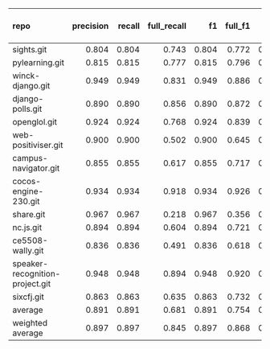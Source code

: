| repo                            |   precision |   recall |   full_recall |    f1 |   full_f1 |   ppcr |   support |   full_support |   Rules Number |   Average Rule Len |
|:--------------------------------|------------:|---------:|--------------:|------:|----------:|-------:|----------:|---------------:|---------------:|-------------------:|
| sights.git                      |       0.804 |    0.804 |         0.743 | 0.804 |     0.772 |  0.924 |      4197 |           4542 |             64 |                6.9 |
| pylearning.git                  |       0.815 |    0.815 |         0.777 | 0.815 |     0.796 |  0.953 |     57817 |          60647 |             80 |                5.5 |
| winck-django.git                |       0.949 |    0.949 |         0.831 | 0.949 |     0.886 |  0.876 |      9793 |          11178 |             26 |                9.3 |
| django-polls.git                |       0.890 |    0.890 |         0.856 | 0.890 |     0.872 |  0.961 |      2597 |           2701 |             14 |                6.4 |
| openglol.git                    |       0.924 |    0.924 |         0.768 | 0.924 |     0.839 |  0.831 |      1039 |           1250 |              6 |                3.5 |
| web-positiviser.git             |       0.900 |    0.900 |         0.502 | 0.900 |     0.645 |  0.558 |       401 |            719 |              3 |                2.7 |
| campus-navigator.git            |       0.855 |    0.855 |         0.617 | 0.855 |     0.717 |  0.722 |       490 |            679 |             10 |                7.0 |
| cocos-engine-230.git            |       0.934 |    0.934 |         0.918 | 0.934 |     0.926 |  0.983 |     86473 |          87983 |            279 |               11.5 |
| share.git                       |       0.967 |    0.967 |         0.218 | 0.967 |     0.356 |  0.225 |       123 |            546 |              1 |                3.0 |
| nc.js.git                       |       0.894 |    0.894 |         0.604 | 0.894 |     0.721 |  0.675 |      5185 |           7678 |             26 |                6.6 |
| ce5508-wally.git                |       0.836 |    0.836 |         0.491 | 0.836 |     0.618 |  0.586 |       373 |            636 |              4 |                5.2 |
| speaker-recognition-project.git |       0.948 |    0.948 |         0.894 | 0.948 |     0.920 |  0.942 |     29084 |          30865 |             79 |                7.3 |
| sixcfj.git                      |       0.863 |    0.863 |         0.635 | 0.863 |     0.732 |  0.736 |      1530 |           2079 |              6 |                8.3 |
| average                         |       0.891 |    0.891 |         0.681 | 0.891 |     0.754 |  0.767 |     15315 |          16269 |             46 |                6.4 |
| weighted average                |       0.897 |    0.897 |         0.845 | 0.897 |     0.868 |  0.948 |           |                |                |                    |